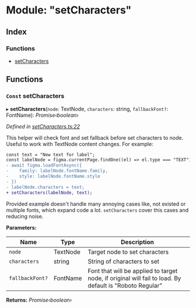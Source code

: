 
# Module: "setCharacters"

## Index

### Functions

* [setCharacters](_setcharacters_.md#const-setcharacters)

## Functions

### `Const` setCharacters

▸ **setCharacters**(`node`: TextNode, `characters`: string, `fallbackFont?`: FontName): *Promise‹boolean›*

*Defined in [setCharacters.ts:22](https://github.com/figma-plugin-helper-functions/figma-plugin-helpers/blob/7e97ef9/src/helpers/setCharacters.ts#L22)*

This helper will check font and set fallback before set characters to node. Useful to work with TextNode content changes.
For example:
```diff
const text = "New text for label";
const labelNode = figma.currentPage.findOne((el) => el.type === "TEXT");
- await figma.loadFontAsync({
-    family: labelNode.fontName.family,
-    style: labelNode.fontName.style
- })
- labelNode.characters = text;
+ setCharacters(labelNode, text);
```

Provided example doesn't handle many annoying cases like, not existed or multiple fonts, which expand code a lot. `setCharacters` cover this cases and reducing noise.

**Parameters:**

Name | Type | Description |
------ | ------ | ------ |
`node` | TextNode | Target node to set characters |
`characters` | string | String of characters to set |
`fallbackFont?` | FontName | Font that will be applied to target node, if original will fail to load. By default is "Roboto Regular"  |

**Returns:** *Promise‹boolean›*
